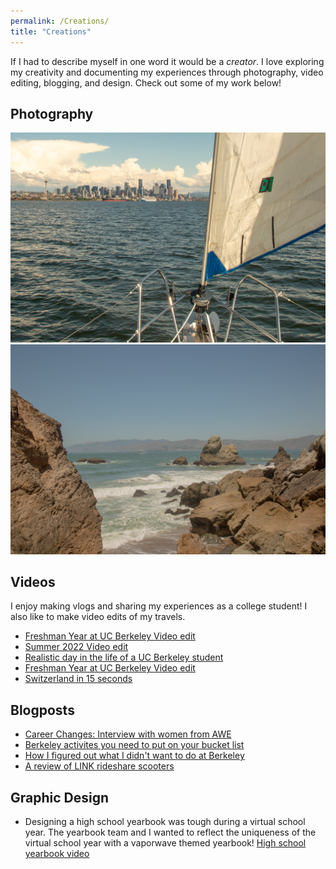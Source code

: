 ```yaml
---
permalink: /Creations/
title: "Creations"
---
```


If I had to describe myself in one word it would be a *creator*. I love exploring my creativity and documenting my experiences through photography, video editing, blogging, and design. Check out some of my work below!

## Photography 
![Downtown seattle sailing picture](/assets/images/downtown_seattle_sailing_pic.jpg "Downtown seattle sailing picture")
<br />
![Lands end](/assets/images/land's_end.jpg "Land's End")


## Videos
I enjoy making vlogs and sharing my experiences as a college student! I also like to make video edits of my travels. 

- <a href="https://youtu.be/5PrgEVIMgZA">Freshman Year at UC Berkeley Video edit</a>
- <a href="https://youtu.be/mZhl6RItxsw">Summer 2022 Video edit</a>
- <a href="https://youtu.be/YAJDd5EZenQ">Realistic day in the life of a UC Berkeley student</a>
- <a href="https://youtu.be/5PrgEVIMgZA">Freshman Year at UC Berkeley Video edit</a>
- <a href="https://youtu.be/L_MLnz3bBt8">Switzerland in 15 seconds</a>

## Blogposts 
- <a href="https://aweberkeley.medium.com/career-changes-80fe46343113">Career Changes: Interview with women from AWE</a>
- <a href="https://visit.berkeley.edu/news/berkeley-activities-you-need-put-your-bucket-list"> Berkeley activites you need to put on your bucket list</a>
- <a href="https://visit.berkeley.edu/news/how-i-figured-out-what-i-didn%E2%80%99t-want-do-berkeley"> How I figured out what I didn't want to do at Berkeley</a>
- <a href="https://visit.berkeley.edu/news/review-link-rideshare-scooters"> A review of LINK rideshare scooters</a>

## Graphic Design 
- Designing a high school yearbook was tough during a virtual school year. The yearbook team and I wanted to reflect the uniqueness of the virtual school year with a vaporwave themed yearbook! 
<a href="https://www.tiktok.com/@lillianjiang/video/6974537454690913541?is_from_webapp=1&sender_device=pc&web_id=7171970490708936235"> High school yearbook video</a>